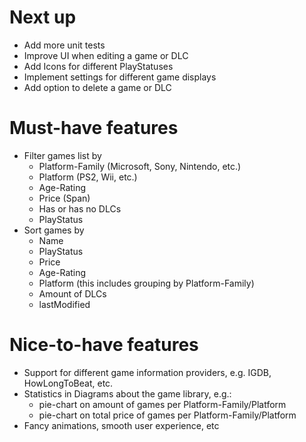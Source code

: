 # Next up
- Add more unit tests
- Improve UI when editing a game or DLC
- Add Icons for different PlayStatuses
- Implement settings for different game displays
- Add option to delete a game or DLC

# Must-have features
- Filter games list by
    - Platform-Family (Microsoft, Sony, Nintendo, etc.)
    - Platform (PS2, Wii, etc.)
    - Age-Rating
    - Price (Span)
    - Has or has no DLCs
    - PlayStatus
- Sort games by
    - Name
    - PlayStatus
    - Price
    - Age-Rating
    - Platform (this includes grouping by Platform-Family)
    - Amount of DLCs
    - lastModified

# Nice-to-have features
- Support for different game information providers, e.g. IGDB, HowLongToBeat, etc.
- Statistics in Diagrams about the game library, e.g.:
    - pie-chart on amount of games per Platform-Family/Platform
    - pie-chart on total price of games per Platform-Family/Platform
- Fancy animations, smooth user experience, etc